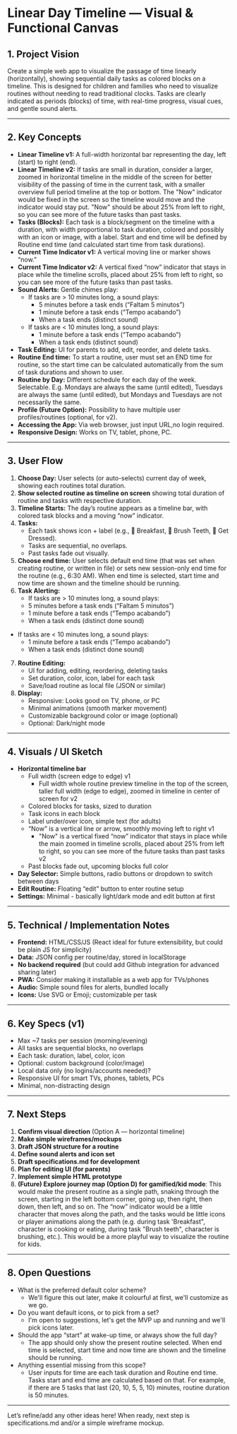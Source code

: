 # Linear Day Timeline — Visual & Functional Canvas

## 1. Project Vision
Create a simple web app to visualize the passage of time linearly (horizontally), showing sequential daily tasks as colored blocks on a timeline. This is designed for children and families who need to visualize routines without needing to read traditional clocks. Tasks are clearly indicated as periods (blocks) of time, with real-time progress, visual cues, and gentle sound alerts.

---

## 2. Key Concepts
- **Linear Timeline v1:** A full-width horizontal bar representing the day, left (start) to right (end).
- **Linear Timeline v2:** If tasks are small in duration, consider a larger, zoomed in horizontal timeline in the middle of the screen for better visibility of the passing of time in the current task, with a smaller overview full period timeline at the top or bottom. The "Now" indicator would be fixed in the screen so the timeline would move and the indicator would stay put. "Now" should be about 25% from left to right, so you can see more of the future tasks than past tasks.
- **Tasks (Blocks):** Each task is a block/segment on the timeline with a duration, with width proportional to task duration, colored and possibly with an icon or image, with a label. Start and end time will be defined by Routine end time (and calculated start time from task durations).
- **Current Time Indicator v1:** A vertical moving line or marker shows “now.”
- **Current Time Indicator v2:** A vertical fixed “now” indicator that stays in place while the timeline scrolls, placed about 25% from left to right, so you can see more of the future tasks than past tasks.
- **Sound Alerts:** Gentle chimes play:
  - If tasks are > 10 minutes long, a sound plays:
    - 5 minutes before a task ends (“Faltam 5 minutos”)
    - 1 minute before a task ends (“Tempo acabando”)
    - When a task ends (distinct sound)
  - If tasks are < 10 minutes long, a sound plays:
    - 1 minute before a task ends (“Tempo acabando”)
    - When a task ends (distinct sound)
- **Task Editing:** UI for parents to add, edit, reorder, and delete tasks.
- **Routine End time:** To start a routine, user must set an END time for routine, so the start time can be calculated automatically from the sum of task durations and shown to user.
- **Routine by Day:** Different schedule for each day of the week. Selectable. E.g. Mondays are always the same (until edited), Tuesdays are always the same (until edited), but Mondays and Tuesdays are not necessarily the same.
- **Profile (Future Option):** Possibility to have multiple user profiles/routines (optional, for v2).
- **Accessing the App:** Via web browser, just input URL,no login required.
- **Responsive Design:** Works on TV, tablet, phone, PC.
 

---

## 3. User Flow
1. **Choose Day:** User selects (or auto-selects) current day of week, showing each routines total duration.
2. **Show selected routine as timeline on screen** showing total duration of routine and tasks with respective duration.
3. **Timeline Starts:** The day’s routine appears as a timeline bar, with colored task blocks and a moving “now” indicator.
4. **Tasks:**
   - Each task shows icon + label (e.g., 🥣 Breakfast, 🦷 Brush Teeth, 👕 Get Dressed).
   - Tasks are sequential, no overlaps.
   - Past tasks fade out visually.
5. **Choose end time:** User selects default end time (that was set when creating routine, or written in file) or sets new session-only end time for the routine (e.g., 6:30 AM). When end time is selected, start time and now time are shown and the timeline should be running.
6. **Task Alerting:**
   - If tasks are > 10 minutes long, a sound plays:
    - 5 minutes before a task ends (“Faltam 5 minutos”)
    - 1 minute before a task ends (“Tempo acabando”)
    - When a task ends (distinct done sound)
  - If tasks are < 10 minutes long, a sound plays:
    - 1 minute before a task ends (“Tempo acabando”)
    - When a task ends (distinct done sound)
7. **Routine Editing:**
   - UI for adding, editing, reordering, deleting tasks
   - Set duration, color, icon, label for each task
   - Save/load routine as local file (JSON or similar)
8. **Display:**
   - Responsive: Looks good on TV, phone, or PC
   - Minimal animations (smooth marker movement)
   - Customizable background color or image (optional)
   - Optional: Dark/night mode

---

## 4. Visuals / UI Sketch
- **Horizontal timeline bar**
    - Full width (screen edge to edge) v1
      - Full width whole routine preview timeline in the top of the screen, taller full width (edge to edge), zoomed in timeline in center of screen for v2
    - Colored blocks for tasks, sized to duration
    - Task icons in each block
    - Label under/over icon, simple text (for adults)
    - “Now” is a vertical line or arrow, smoothly moving left to right v1
      - "Now" is a vertical fixed “now” indicator that stays in place while the main zoomed in timeline scrolls, placed about 25% from left to right, so you can see more of the future tasks than past tasks v2
    - Past blocks fade out, upcoming blocks full color
- **Day Selector:** Simple buttons, radio buttons or dropdown to switch between days
- **Edit Routine:** Floating “edit” button to enter routine setup
- **Settings:** Minimal - basically light/dark mode and edit button at first

---

## 5. Technical / Implementation Notes
- **Frontend:** HTML/CSS/JS (React ideal for future extensibility, but could be plain JS for simplicity)
- **Data:** JSON config per routine/day, stored in localStorage
- **No backend required** (but could add Github integration for advanced sharing later)
- **PWA:** Consider making it installable as a web app for TVs/phones
- **Audio:** Simple sound files for alerts, bundled locally
- **Icons:** Use SVG or Emoji; customizable per task

---

## 6. Key Specs (v1)
- Max ~7 tasks per session (morning/evening)
- All tasks are sequential blocks, no overlaps
- Each task: duration, label, color, icon
- Optional: custom background (color/image)
- Local data only (no logins/accounts needed)?
- Responsive UI for smart TVs, phones, tablets, PCs
- Minimal, non-distracting design

---

## 7. Next Steps
1. **Confirm visual direction** (Option A — horizontal timeline)
2. **Make simple wireframes/mockups**
3. **Draft JSON structure for a routine**
4. **Define sound alerts and icon set**
5. **Draft specifications.md for development**
6. **Plan for editing UI (for parents)**
7. **Implement simple HTML prototype**
8. **(Future) Explore journey map (Option D) for gamified/kid mode**: This would make the present routine as a single path, snaking through the screen, starting in the left bottom corner, going up, then right, then down, then left, and so on. The “now” indicator would be a little character that moves along the path, and the tasks would be little icons or player animations along the path (e.g. during task 'Breakfast", character is cooking or eating, during task "Brush teeth", character is brushing, etc.). This would be a more playful way to visualize the routine for kids.

---

## 8. Open Questions
- What is the preferred default color scheme?
   - We'll figure this out later, make it colourful at first, we'll customize as we go.
- Do you want default icons, or to pick from a set?
   - I'm open to suggestions, let's get the MVP up and running and we'll pick icons later.
- Should the app “start” at wake-up time, or always show the full day?
   - The app should only show the present routine selected. When end time is selected, start time and now time are shown and the timeline should be running.
- Anything essential missing from this scope?
   - User inputs for time are each task duration and Routine end time. Tasks start and end time are calculated based on that. For example, if there are 5 tasks that last (20, 10, 5, 5, 10) minutes, routine duration is 50 minutes.

---

Let’s refine/add any other ideas here! When ready, next step is specifications.md and/or a simple wireframe mockup.

